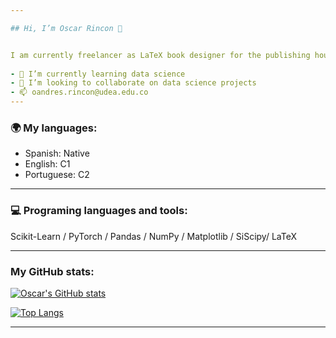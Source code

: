 ```yaml
---

## Hi, I’m Oscar Rincon 👋


I am currently freelancer as LaTeX book designer for the publishing house of the Universidad de Antioquia. I have been a lecturer in courses of physics for the biology department and the master's degree in teaching mathematics at the University of Antioquia. 
 
- 🌱 I’m currently learning data science
- 💞️ I’m looking to collaborate on data science projects
- 📫 oandres.rincon@udea.edu.co
---
```

### 🌍 My languages:

- Spanish: Native
- English: C1
- Portuguese: C2

---

### 💻 Programing languages and tools: 

Scikit-Learn / PyTorch / Pandas  / NumPy / Matplotlib / SiScipy/  LaTeX

---

### My GitHub stats: 

[![Oscar's GitHub stats](https://github-readme-stats.vercel.app/api?username=oandresrincon)](https://github.com/anuraghazra/github-readme-stats)

[![Top Langs](https://github-readme-stats.vercel.app/api/top-langs/?username=oandresrincon&exclude_repo=github-readme-stats,oandresrincon.github.io)](https://github.com/oandresrincon/github-readme-stats)

---

